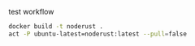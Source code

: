 test workflow

```bash
docker build -t noderust .
act -P ubuntu-latest=noderust:latest --pull=false
```


